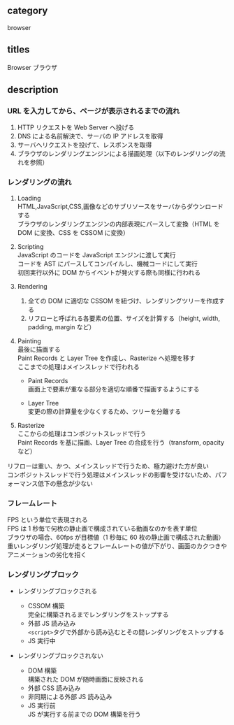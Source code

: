 ## category

browser

## titles

Browser
ブラウザ

## description

### URL を入力してから、ページが表示されるまでの流れ

1. HTTP リクエストを Web Server へ投げる
1. DNS による名前解決で、サーバの IP アドレスを取得
1. サーバへリクエストを投げて、レスポンスを取得
1. ブラウザのレンダリングエンジンによる描画処理（以下のレンダリングの流れを参照）

### レンダリングの流れ

1. Loading  
   HTML,JavaScript,CSS,画像などのサブリソースをサーバからダウンロードする  
   ブラウザのレンダリングエンジンの内部表現にパースして変換（HTML を DOM に変換、CSS を CSSOM に変換）

1. Scripting  
   JavaScript のコードを JavaScript エンジンに渡して実行  
   コードを AST にパースしてコンパイルし、機械コードにして実行  
   初回実行以外に DOM からイベントが発火する際も同様に行われる

1. Rendering

   1. 全ての DOM に適切な CSSOM を紐づけ、レンダリングツリーを作成する
   1. リフローと呼ばれる各要素の位置、サイズを計算する（height, width, padding, margin など）

1. Painting  
   最後に描画する  
   Paint Records と Layer Tree を作成し、Rasterize へ処理を移す  
   ここまでの処理はメインスレッドで行われる

   - Paint Records  
     画面上で要素が重なる部分を適切な順番で描画するようにする

   - Layer Tree  
     変更の際の計算量を少なくするため、ツリーを分離する

1. Rasterize  
   ここからの処理はコンポジットスレッドで行う  
   Paint Records を基に描画、Layer Tree の合成を行う（transform, opacity など）

リフローは重い、かつ、メインスレッドで行うため、極力避けた方が良い  
コンポジットスレッドで行う処理はメインスレッドの影響を受けないため、パフォーマンス低下の懸念が少ない

### フレームレート

FPS という単位で表現される  
FPS は 1 秒毎で何枚の静止画で構成されている動画なのかを表す単位  
ブラウザの場合、60fps が目標値（1 秒毎に 60 枚の静止画で構成された動画）  
重いレンダリング処理が走るとフレームレートの値が下がり、画面のカクつきやアニメーションの劣化を招く

### レンダリングブロック

- レンダリングブロックされる

  - CSSOM 構築  
    完全に構築されるまでレンダリングをストップする
  - 外部 JS 読み込み  
    `<script>`タグで外部から読み込むとその間レンダリングをストップする
  - JS 実行中

- レンダリングブロックされない

  - DOM 構築  
    構築された DOM が随時画面に反映される
  - 外部 CSS 読み込み
  - 非同期による外部 JS 読み込み
  - JS 実行前  
    JS が実行する前までの DOM 構築を行う
